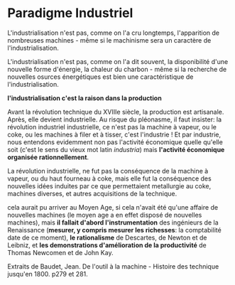 # Paradigme Industriel

L'industrialisation n'est pas, comme on l'a cru longtemps, l'apparition de nombreuses machines - même si le machinisme sera un caractère de l'industrialisation.

L'industrialisation n'est pas, comme on l'a dit souvent, la disponibilité d'une nouvelle forme d'énergie, la chaleur du charbon - même si la recherche de nouvelles osurces énergétiques est bien une caractéristique de l'industrialisation.

__l'industrialisation c'est la raison dans la production__

Avant la révolution technique du XVIIIe siècle, la production est artisanale. Après, elle devient industrielle. Au risque du pléonasme, il faut insister: la révolution industriel industrielle, ce n'est pas la machine à vapeur, ou le coke, ou les machines à filer et à tisser, c'est l'industrie ! Et par industrie, nous entendons evidemment non pas l'activité économique quelle qu'elle soit (c'est le sens du vieux mot latin _industria_) mais __l'activité économique organisée rationnellement__.

La révolution industrielle, ne fut pas la conséquence de la machine à vapeur, ou du haut fourneau à coke, mais elle fut la conséquence des nouvelles idées induites par ce que permettaient metallurgie au coke, machines diverses, et autres acquisitions de la technique.

cela aurait pu arriver au Moyen Age, si cela n'avait été qu'une affaire de nouvelles machines (le moyen age a en effet disposé de nouvelles machines), mais __il fallait d'abord l'instrumentation__ des ingénieurs de la Renaissance (__mesurer, y compris mesurer les richesses__: la comptabilité date de ce moment), __le rationalisme__ de Descartes, de Newton et de Leibniz, et __les demonstrations d'amélioration de la productivité__ de Thomas Newcomen et de John Kay.


Extraits de Baudet, Jean. De l'outil à la machine - Histoire des technique jusqu'en 1800. 
p279 et 281.
